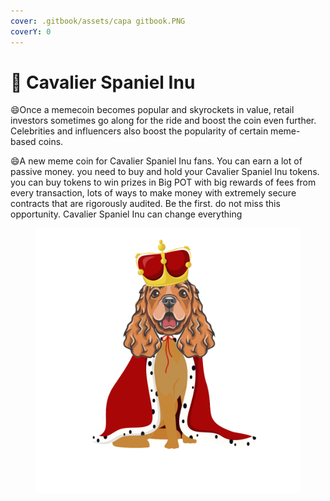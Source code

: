 ```yaml
---
cover: .gitbook/assets/capa gitbook.PNG
coverY: 0
---
```


# 🐶 Cavalier Spaniel Inu

:smile:Once a memecoin becomes popular and skyrockets in value, retail investors sometimes go along for the ride and boost the coin even further. Celebrities and influencers also boost the popularity of certain meme-based coins.

:smile:A new meme coin for Cavalier Spaniel Inu fans. You can earn a lot of passive money. you need to buy and hold your Cavalier Spaniel Inu tokens. you can buy tokens to win prizes in Big POT with big rewards of fees from every transaction, lots of ways to make money with extremely secure contracts that are rigorously audited. Be the first. do not miss this opportunity. Cavalier Spaniel Inu can change everything

<figure><img src=".gitbook/assets/Untitled-3-Recovered copy.png" alt=""><figcaption></figcaption></figure>
